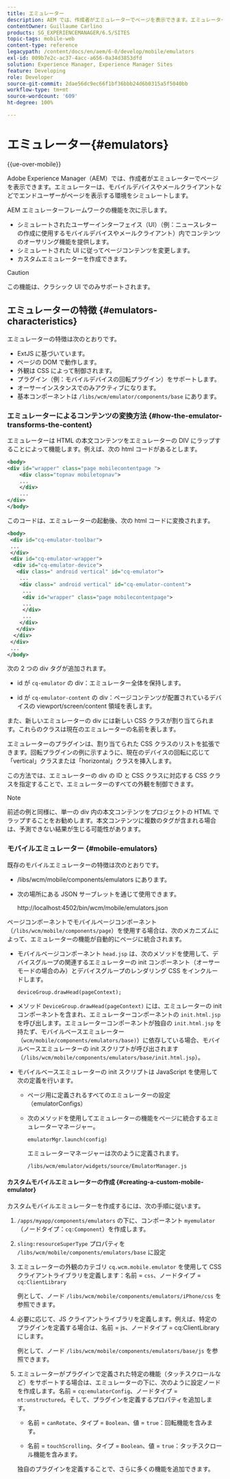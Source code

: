 ```yaml
---
title: エミュレーター
description: AEM では、作成者がエミュレーターでページを表示できます。エミュレーターは、エンドユーザーがページを表示する環境をシミュレートします。
contentOwner: Guillaume Carlino
products: SG_EXPERIENCEMANAGER/6.5/SITES
topic-tags: mobile-web
content-type: reference
legacypath: /content/docs/en/aem/6-0/develop/mobile/emulators
exl-id: 009b7e2c-ac37-4acc-a656-0a34d3853dfd
solution: Experience Manager, Experience Manager Sites
feature: Developing
role: Developer
source-git-commit: 2dae56dc9ec66f1bf36bbb24d6b0315a5f5040bb
workflow-type: tm+mt
source-wordcount: '609'
ht-degree: 100%

---
```


# エミュレーター{#emulators}

{{ue-over-mobile}}

Adobe Experience Manager（AEM）では、作成者がエミュレーターでページを表示できます。エミュレーターは、モバイルデバイスやメールクライアントなどでエンドユーザーがページを表示する環境をシミュレートします。

AEM エミュレーターフレームワークの機能を次に示します。

* シミュレートされたユーザーインターフェイス（UI）（例：ニュースレターの作成に使用するモバイルデバイスやメールクライアント）内でコンテンツのオーサリング機能を提供します。
* シミュレートされた UI に従ってページコンテンツを変更します。
* カスタムエミュレーターを作成できます。

>[!CAUTION]
>
>この機能は、クラシック UI でのみサポートされます。

## エミュレーターの特徴 {#emulators-characteristics}

エミュレーターの特徴は次のとおりです。

* ExtJS に基づいています。
* ページの DOM で動作します。
* 外観は CSS によって制御されます。
* プラグイン（例：モバイルデバイスの回転プラグイン）をサポートします。
* オーサーインスタンスでのみアクティブになります。
* 基本コンポーネントは `/libs/wcm/emulator/components/base` にあります。

### エミュレーターによるコンテンツの変換方法 {#how-the-emulator-transforms-the-content}

エミュレーターは HTML の本文コンテンツをエミュレーターの DIV にラップすることによって機能します。例えば、次の html コードがあるとします。

```xml
<body>
<div id="wrapper" class="page mobilecontentpage ">
    <div class="topnav mobiletopnav">
    ...
    </div>
    ...
</div>
</body>
```

このコードは、エミュレーターの起動後、次の html コードに変換されます。

```xml
<body>
 <div id="cq-emulator-toolbar">
 ...
 </div>
 <div id="cq-emulator-wrapper">
  <div id="cq-emulator-device">
   <div class=" android vertical" id="cq-emulator">
    ...
    <div class=" android vertical" id="cq-emulator-content">
     ...
     <div id="wrapper" class="page mobilecontentpage">
     ...
     </div>
     ...
    </div>
   </div>
  </div>
 </div>
 ...
</body>
```

次の 2 つの div タグが追加されます。

* id が `cq-emulator` の div：エミュレーター全体を保持します。

* id が `cq-emulator-content` の div：ページコンテンツが配置されているデバイスの viewport/screen/content 領域を表します。

また、新しいエミュレーターの div には新しい CSS クラスが割り当てられます。これらのクラスは現在のエミュレーターの名前を表します。

エミュレーターのプラグインは、割り当てられた CSS クラスのリストを拡張できます。回転プラグインの例に示すように、現在のデバイスの回転に応じて「vertical」クラスまたは「horizontal」クラスを挿入します。

この方法では、エミュレーターの div の ID と CSS クラスに対応する CSS クラスを指定することで、エミュレーターのすべての外観を制御できます。

>[!NOTE]
>
>前述の例と同様に、単一の div 内の本文コンテンツをプロジェクトの HTML でラップすることをお勧めします。本文コンテンツに複数のタグが含まれる場合は、予測できない結果が生じる可能性があります。

### モバイルエミュレーター {#mobile-emulators}

既存のモバイルエミュレーターの特徴は次のとおりです。

* /libs/wcm/mobile/components/emulators にあります。
* 次の場所にある JSON サーブレットを通じて使用できます。

  http://localhost:4502/bin/wcm/mobile/emulators.json

ページコンポーネントでモバイルページコンポーネント（`/libs/wcm/mobile/components/page`）を使用する場合は、次のメカニズムによって、エミュレーターの機能が自動的にページに統合されます。

* モバイルページコンポーネント `head.jsp` は、次のメソッドを使用して、デバイスグループの関連するエミュレーターの init コンポーネント（オーサーモードの場合のみ）とデバイスグループのレンダリング CSS をインクルードします。


  `deviceGroup.drawHead(pageContext);`

* メソッド `DeviceGroup.drawHead(pageContext)` には、エミュレーターの init コンポーネントを含まれ、エミュレーターコンポーネントの `init.html.jsp` を呼び出します。エミュレーターコンポーネントが独自の `init.html.jsp` を持たず、モバイルベースエミュレーター（`wcm/mobile/components/emulators/base)`）に依存している場合、モバイルベースエミュレーターの init スクリプトが呼び出されます（`/libs/wcm/mobile/components/emulators/base/init.html.jsp`）。

* モバイルベースエミュレーターの init スクリプトは JavaScript を使用して次の定義を行います。

   * ページ用に定義されるすべてのエミュレーターの設定（emulatorConfigs）
   * 次のメソッドを使用してエミュレーターの機能をページに統合するエミュレーターマネージャー。

     `emulatorMgr.launch(config)`

     エミュレーターマネージャーは次のように定義されます。

     `/libs/wcm/emulator/widgets/source/EmulatorManager.js`

#### カスタムモバイルエミュレーターの作成 {#creating-a-custom-mobile-emulator}

カスタムモバイルエミュレーターを作成するには、次の手順に従います。

1. `/apps/myapp/components/emulators` の下に、コンポーネント `myemulator`（ノードタイプ：`cq:Component`）を作成します。

1. `sling:resourceSuperType` プロパティを `/libs/wcm/mobile/components/emulators/base` に設定

1. エミュレーターの外観のカテゴリ `cq.wcm.mobile.emulator` を使用して CSS クライアントライブラリを定義します：名前 = `css`、ノードタイプ = `cq:ClientLibrary`

   例として、ノード `/libs/wcm/mobile/components/emulators/iPhone/css` を参照できます。

1. 必要に応じて、JS クライアントライブラリを定義します。例えば、特定のプラグインを定義する場合は、名前 = js、ノードタイプ = cq:ClientLibrary にします。

   例として、ノード `/libs/wcm/mobile/components/emulators/base/js` を参照できます。

1. エミュレーターがプラグインで定義された特定の機能（タッチスクロールなど）をサポートする場合は、エミュレーターの下に、次のように設定ノードを作成します。名前 = `cq:emulatorConfig`、ノードタイプ = `nt:unstructured`。そして、プラグインを定義するプロパティを追加します。

   * 名前 = `canRotate`、タイプ = `Boolean`、値 = `true`：回転機能を含みます。

   * 名前 = `touchScrolling`、タイプ = `Boolean`、値 = `true`：タッチスクロール機能を含みます。

   独自のプラグインを定義することで、さらに多くの機能を追加できます。
